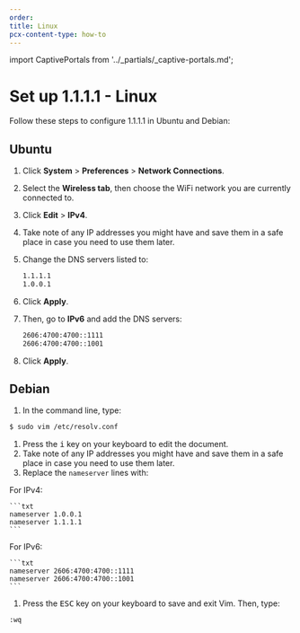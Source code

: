 ```yaml
---
order:
title: Linux
pcx-content-type: how-to
---
```


import CaptivePortals from '../_partials/_captive-portals.md';

# Set up 1.1.1.1 - Linux

Follow these steps to configure 1.1.1.1 in Ubuntu and Debian:

## Ubuntu

1. Click **System** > **Preferences** > **Network Connections**.
1. Select the **Wireless tab**, then choose the WiFi network you are currently connected to.
1. Click **Edit** > **IPv4**.
1. Take note of any IP addresses you might have and save them in a safe place in case you need to use them later.
1. Change the DNS servers listed to:

   ```txt
   1.1.1.1
   1.0.0.1
   ```

1. Click **Apply**.
1. Then, go to **IPv6** and add the DNS servers:

   ```txt
   2606:4700:4700::1111
   2606:4700:4700::1001
   ```

1. Click **Apply**.

## Debian

1. In the command line, type:

```sh
$ sudo vim /etc/resolv.conf
```

1. Press the <kbd>i</kbd> key on your keyboard to edit the document.
1. Take note of any IP addresses you might have and save them in a safe place in case you need to use them later.
1. Replace the `nameserver` lines with:

For IPv4:

    ```txt
    nameserver 1.0.0.1
    nameserver 1.1.1.1
    ```

For IPv6:

    ```txt
    nameserver 2606:4700:4700::1111
    nameserver 2606:4700:4700::1001
    ```

1. Press the <kbd>ESC</kbd> key on your keyboard to save and exit Vim. Then, type:

```
:wq
```

<CaptivePortals />
